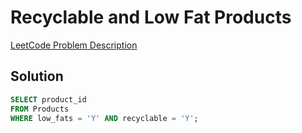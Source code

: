 # Recyclable and Low Fat Products

[LeetCode Problem Description](https://leetcode.com/problems/recyclable-and-low-fat-products/description/?envType=study-plan-v2&envId=top-sql-50)

## Solution
```sql
SELECT product_id 
FROM Products 
WHERE low_fats = 'Y' AND recyclable = 'Y';
